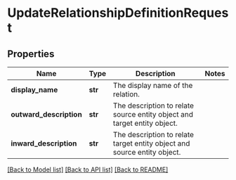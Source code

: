 # UpdateRelationshipDefinitionRequest

## Properties
Name | Type | Description | Notes
------------ | ------------- | ------------- | -------------
**display_name** | **str** | The display name of the relation. | 
**outward_description** | **str** | The description to relate source entity object and target entity object. | 
**inward_description** | **str** | The description to relate target entity object and source entity object. | 

[[Back to Model list]](../README.md#documentation-for-models) [[Back to API list]](../README.md#documentation-for-api-endpoints) [[Back to README]](../README.md)


